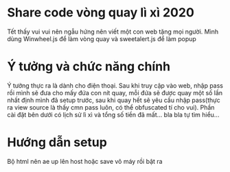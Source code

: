 # Share code vòng quay lì xì 2020
Tết thấy vui vui nên ngẫu hứng nên viết một con web tặng mọi người.
Mình dùng Winwheel.js để làm vòng quay và sweetalert.js để làm popup 
# Ý tưởng và chức năng chính
Ý tưởng thực ra là dành cho điện thoại. Sau khi truy cập vào web, nhập pass rồi mình sẽ đưa cho mấy đứa con nít quay, mỗi đứa sẽ được quay một số lần nhất định mình đã setup trước, sau khi quay hết sẽ yêu cầu nhập pass(thực ra view source là thấy cmn pass luôn, có thể obfuscated tí cho vui). Phần cài đặt bên dưới có lịch sử lì xì và tổng số tiền đã mất... bla bla tự tìm hiểu...
# Hướng dẫn setup
Bộ html nên ae up lên host hoặc save vô máy rồi bật ra
